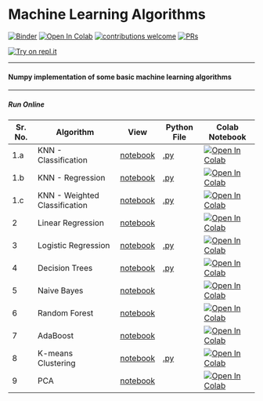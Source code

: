 # Machine Learning Algorithms

[![Binder](https://mybinder.org/badge_logo.svg)](https://mybinder.org/v2/gh/veb-101/Machine-Learning-Algorithms/master) [![Open In Colab](https://colab.research.google.com/assets/colab-badge.svg)](https://colab.research.google.com/github/veb-101/Machine-Learning-Algorithms/blob/master/) [![contributions welcome](https://img.shields.io/badge/contributions-welcome-brightgreen.svg?style=flat)](https://github.com/veb-101/Machine-Learning-Algorithms/issues) [![PRs](https://img.shields.io/badge/PRs-welcome-brightgreen.svg)](https://github.com/veb-101/Machine-Learning-Algorithms/pulls)

[![Try on repl.it](https://repl-badge.jajoosam.repl.co/try.png)](https://repl.it/repls/folder/machine%20learning%20algorithms?ref=button)

---

#### Numpy implementation of some basic machine learning algorithms

---

##### Run Online

| Sr. No. | Algorithm                     | View                                                                                                                                                              | Python File                                                          | Colab Notebook                                                                                                                                                                                                                           |
| ------- | ----------------------------- | ----------------------------------------------------------------------------------------------------------------------------------------------------------------- | -------------------------------------------------------------------- | ---------------------------------------------------------------------------------------------------------------------------------------------------------------------------------------------------------------------------------------- |
| 1.a     | KNN - Classification          | [notebook](https://nbviewer.jupyter.org/github/veb-101/Machine-Learning-Algorithms/blob/master/K-Nearest%20Neigbors/KNN-Classifier.ipynb)                         | [.py](https://repl.it/@VaibhavSingh4/1a-k-NN-classification)         | [![Open In Colab](https://colab.research.google.com/assets/colab-badge.svg)](https://colab.research.google.com/github/veb-101/Machine-Learning-Algorithms/blob/master/K-Nearest%20Neigbors/KNN-Classifier.ipynb)                         |
| 1.b     | KNN - Regression              | [notebook](https://nbviewer.jupyter.org/github/veb-101/Machine-Learning-Algorithms/blob/master/K-Nearest%20Neigbors/KNN-Regression.ipynb)                         | [.py](https://repl.it/@VaibhavSingh4/1b-k-NN-Regression)             | [![Open In Colab](https://colab.research.google.com/assets/colab-badge.svg)](https://colab.research.google.com/github/veb-101/Machine-Learning-Algorithms/blob/master/K-Nearest%20Neigbors/KNN-Regression.ipynb)                         |
| 1.c     | KNN - Weighted Classification | [notebook](https://nbviewer.jupyter.org/github/veb-101/Machine-Learning-Algorithms/blob/master/K-Nearest%20Neigbors/KNN_weighted_classification.ipynb)            | [.py](https://repl.it/@VaibhavSingh4/1c-KNN-weighted-classification) | [![Open In Colab](https://colab.research.google.com/assets/colab-badge.svg)](https://colab.research.google.com/github/veb-101/Machine-Learning-Algorithms/blob/master/K-Nearest%20Neigbors/KNN_weighted_classification.ipynb)            |
| 2       | Linear Regression             | [notebook](https://nbviewer.jupyter.org/github/veb-101/Machine-Learning-Algorithms/blob/master/Linear%20Regression/linear_regression.ipynb)                       |                                                                      | [![Open In Colab](https://colab.research.google.com/assets/colab-badge.svg)](https://colab.research.google.com/github/veb-101/Machine-Learning-Algorithms/blob/master/Linear%20Regression/linear_regression.ipynb)                       |
| 3       | Logistic Regression           | [notebook](https://nbviewer.jupyter.org/github/veb-101/Machine-Learning-Algorithms/blob/master/Logistic%20Regression/logistic%20regression.ipynb)                 | [.py](https/repl.it/@VaibhavSingh4/Logistic-Regression)              | [![Open In Colab](https://colab.research.google.com/assets/colab-badge.svg)](https://colab.research.google.com/github/veb-101/Machine-Learning-Algorithms/blob/master/Logistic%20Regression/logistic%20regression.ipynb)                 |
| 4       | Decision Trees                | [notebook](https://nbviewer.jupyter.org/github/veb-101/Machine-Learning-Algorithms/blob/master/Decision%20Trees/decision%20tree.ipynb)                            | [.py](https://repl.it/@VaibhavSingh4/decision-tree)                  | [![Open In Colab](https://colab.research.google.com/assets/colab-badge.svg)](https://colab.research.google.com/github/veb-101/Machine-Learning-Algorithms/blob/master/Decision%20Trees/decision%20tree.ipynb)                            |
| 5       | Naive Bayes                   | [notebook](https://nbviewer.jupyter.org/github/veb-101/Machine-Learning-Algorithms/blob/master/Naive%20Bayes/Naive%20Bayes.ipynb)                                 |                                                                      | [![Open In Colab](https://colab.research.google.com/assets/colab-badge.svg)](https://colab.research.google.com/github/veb-101/Machine-Learning-Algorithms/blob/master/Naive%20Bayes/Naive%20Bayes.ipynb)                                 |
| 6       | Random Forest                 | [notebook](https://nbviewer.jupyter.org/github/veb-101/Machine-Learning-Algorithms/blob/master/Random%20Forest/random_forest.ipynb)                               |                                                                      | [![Open In Colab](https://colab.research.google.com/assets/colab-badge.svg)](https://colab.research.google.com/github/veb-101/Machine-Learning-Algorithms/blob/master/Random%20Forest/random_forest.ipynb)                               |
| 7       | AdaBoost                      | [notebook](https://nbviewer.jupyter.org/github/veb-101/Machine-Learning-Algorithms/blob/master/Boosting%20-%20AdaBoost/adaboost.ipynb)                            |                                                                      | [![Open In Colab](https://colab.research.google.com/assets/colab-badge.svg)](https://colab.research.google.com/github/veb-101/Machine-Learning-Algorithms/blob/master/Boosting%20-%20AdaBoost/adaboost.ipynb)                            |
| 8       | K-means Clustering            | [notebook](https://nbviewer.jupyter.org/github/veb-101/Machine-Learning-Algorithms/blob/master/K-means/K_means.ipynb)                                             | [.py](https://repl.it/@VaibhavSingh4/k-means)                        | [![Open In Colab](https://colab.research.google.com/assets/colab-badge.svg)](https://colab.research.google.com/github/veb-101/Machine-Learning-Algorithms/blob/master/K-means/K_means.ipynb)                                             |
| 9       | PCA                           | [notebook](https://nbviewer.jupyter.org/github/veb-101/Machine-Learning-Algorithms/blob/master/Principal%20Component%20Analysis/dimensionality%20reduction.ipynb) |                                                                      | [![Open In Colab](https://colab.research.google.com/assets/colab-badge.svg)](https://colab.research.google.com/github/veb-101/Machine-Learning-Algorithms/blob/master/Principal%20Component%20Analysis/dimensionality%20reduction.ipynb) |
